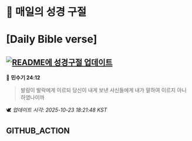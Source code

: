 # 🙏 매일의 성경 구절
# [Daily Bible verse]
## [![README에 성경구절 업데이트](https://github.com/DONGSUKA/first_test/actions/workflows/update-readme-bible.yml/badge.svg)](https://github.com/DONGSUKA/first_test/actions/workflows/update-readme-bible.yml)
<!-- START_BIBLE_VERSE -->
📖 **민수기 24:12**
> 발람이 발락에게 이르되 당신이 내게 보낸 사신들에게 내가 말하여 이르지 아니하였나이까

🕊️ _업데이트 시각: 2025-10-23 18:21:48 KST_
  <!-- END_BIBLE_VERSE -->
## GITHUB_ACTION
